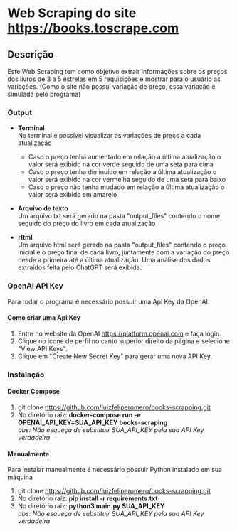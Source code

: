 # Web Scraping do site https://books.toscrape.com

## Descrição

Este Web Scraping tem como objetivo extrair informações sobre os preços dos livros de 3 a 5 estrelas em 5 requisições e mostrar para o usuário as variações.
(Como o site não possui variação de preço, essa variação é simulada pelo programa)

### Output

- **Terminal**\
No terminal é possível visualizar as variações de preço a cada atualização
  - Caso o preço tenha aumentado em relação a última atualização o valor será exibido na cor verde seguido de uma seta para cima
  - Caso o preço tenha diminuído em relação a última atualização o valor será exibido na cor vermelha seguido de uma seta para baixo
  - Caso o preço não tenha mudado em relação a última atualização o valor será exibido em amarelo  
  
- **Arquivo de texto**\
Um arquivo txt será gerado na pasta "output_files" contendo o nome seguido do preço do livro em cada atualização

- **Html**\
Um arquivo html será gerado na pasta "output_files" contendo o preço inicial e o preço final de cada livro, juntamente com a variação do preço desde a primeira até a última atualização. Uma análise dos dados extraídos feita pelo ChatGPT será exibida.

### OpenAI API Key
Para rodar o programa é necessário possuir uma Api Key da OpenAI.

#### Como criar uma Api Key

1. Entre no website da OpenAI https://platform.openai.com e faça login.
2. Clique no ícone de perfil no canto superior direito da página e selecione "View API Keys".
3. Clique em "Create New Secret Key" para gerar uma nova API Key.

### Instalação
#### Docker Compose

1. git clone https://github.com/luizfeliperomero/books-scrapping.git
2. No diretório raíz: **docker-compose run -e OPENAI_API_KEY=SUA_API_KEY books-scraping**\
*obs: Não esqueça de substituir SUA_API_KEY pela sua API Key verdadeira*

#### Manualmente

Para instalar manualmente é necessário possuir Python instalado em sua máquina

1. git clone https://github.com/luizfeliperomero/books-scrapping.git
2. No diretório raíz: **pip install -r requirements.txt**
3. No diretório raíz: **python3 main.py SUA_API_KEY**\
*obs: Não esqueça de substituir SUA_API_KEY pela sua API Key verdadeira*

